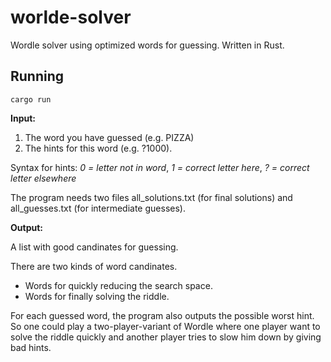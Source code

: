 # worlde-solver
Wordle solver using optimized words for guessing. Written in Rust.

## Running

    cargo run

**Input:**
1) The word you have guessed (e.g. PIZZA)
2) The hints for this word (e.g. ?1000).

Syntax for hints: 
_0 = letter not in word_,
_1 = correct letter here_,
_? = correct letter elsewhere_

The program needs two files all_solutions.txt (for final solutions) and all_guesses.txt (for intermediate guesses).

**Output:**

A list with good candinates for guessing.

There are two kinds of word candinates.
* Words for quickly reducing the search space.
* Words for finally solving the riddle.

For each guessed word, the program also outputs the possible worst hint. 
So one could play a two-player-variant of Wordle where one player want to solve the riddle quickly and another player tries to slow him down by giving bad hints.